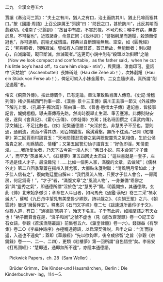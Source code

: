 二九　全漢文卷五六

賈讓《奏治河三策》：“夫土之有川，猶人之有口，治土而防其川，猶止兒啼而塞其口。”按《國語·周語》上召公諫厲王“弭謗”曰：“防民之口，甚於防川”，此反其喻而愈親切。《淮南子·氾論訓》：“故目中有疵，不害於視，不可灼也；喉中有病，無害於息，不可鑿也”，近取諸身，命意正同；《説林訓》：“譬猶削足而適履，殺頭而便冠也”，亦可連類，前喻尤成慣語。釋典以自斷頭喻無無、空空，如《圓覺經》云：“照與照者，同時寂滅。譬如有人自斷其首，首已斷故，無能斷者；則以礙心，自滅諸礙，礙已斷滅，無滅礙者。”迭更司小説中則有“殺頭以治斜眼”之喻（Now we look compact and comfortable，as the father said，when he cut his little boy’s head off，to cure him o’squi-
ntin’），與賈讓、淮南印可。童話中“灰姑娘”（Aschenbuttel）長姊斫趾（Hau die Zehe ab！），次姊剷踵（Hau ein Stück von Ferse ab！），俾足可納入小妹金履中，二女血隨步涌，真所謂“削足適履”者。

伶玄《飛燕外傳》。按此傳贋作，已有定論。章法筆致酷肖唐人傳奇。《史記·滑稽列傳》褚少孫補西門豹事一節、《漢書·
景十三王傳》廣川王去事一節又《外戚傳》下解光上奏、《孔叢子·獨治篇》陽由事一節、《晉書·愍懷太子傳》遺妃書，皆敍事記言，娓娓栩栩，導夫唐傳奇先路，然尚時復舉止生澀、筆舌蹇滯。此傳熨貼安便，遂與《會真記》、《霍小玉傳》、《李娃傳》方駕；託名班固撰之《漢武内傳》，浮文鋪比，不足比數也。《序》記樊通德語：“夫淫於色，非慧男子不至也。慧則通，通則流，流而不得其防，則百物變態，爲溝爲壑，無所不往焉。”已開《紅樓夢》第二回賈雨村論寶玉：“天地間殘忍乖僻之氣與聰俊靈秀之氣相值，生於公侯富貴之家，則爲情痴、情種”；又第五回警幻仙子語寶玉：“好色即淫，知情更淫。……我所愛汝者，乃天下古今第一淫人也！”舊日小説、院本僉寫“才子佳人”，而罕及“英雄美人”。《紅樓夢》第五四回史太君曰：“這些書就是一套子，左不過是佳人才子，最没趣兒！……比如一個男人家，滿腹的文章，去做賊”；《儒林外史》第二八回季葦蕭在揚州入贅尤家，大廳貼朱箋對聯：“清風明月常如此；才子佳人信有之”，復向鮑廷璽自解曰：“我們風流人物，只要才子佳人會合，一房兩房，何足爲奇！”，“才子”者，“滿腹文章”之“風流人物”，一身兼備“乖僻之氣”與“靈秀之氣”，即通德所謂“淫於色”之“慧男子”爾。明義開宗，其通德歟。玄此《傳》北宋始多徵引；章章在人耳目者，如司馬光《通鑑·漢紀》卷三二采“禍水滅火”，蘇軾《九日舟中望見有美堂魯少卿飲，詩以戲之》、《次韻王鞏》之六、《朝雲詩》屢道“擁髻伴玄”。釋惠洪《石門文字禪》卷二七《跋達道所蓄伶子于文》，似尠人道，有曰：“通德論‘慧男子’，殆天下名言。子于有此婢，如維摩詰之有天女也！”衲子而賞會在是，“浪子和尚”之號不虚也（見《能改齋漫録》卷一○記王安石女語，參觀《苕溪漁隱叢話》前集卷五六、《瀛奎律髓》卷一六）。錢謙益《有學集》卷二○《李緇仲詩序》亦極稱通德語，以爲深契佛説，且申之曰：“‘流’而後返，入道也不遠矣”；蓋即《華嚴經》“先以欲鈎牽，後令成佛智”之旨（參觀《宗鏡録》卷一一、二一、二四），更類《紅樓夢》第一回所謂“自色悟空”矣。李易安《打馬圖經》：“慧即通，通即無所不達”，亦隱本通德語。











　Pickwick Papers，ch. 28（Sam Weller）.

　Brüder Grimm，Die Kinder-und Hausmärchen，Berlin：Die Kinderbuchver-
lag，114－5.